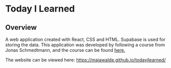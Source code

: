 # Today I Learned

## Overview
A web application created with React, CSS and HTML. Supabase is used for storing the data. This application was developed by following a course from Jonas Schmedtmann, and the course can be found [here.](https://www.udemy.com/course/full-stack-crash-course/)

The website can be viewed here: https://majawalde.github.io/todayilearned/

